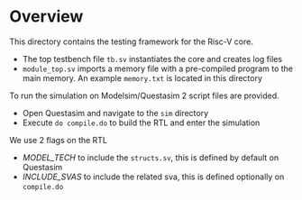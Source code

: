 # Overview

This directory contains the testing framework for the Risc-V core.
- The top testbench file `tb.sv` instantiates the core and creates log files
- `module_top.sv` imports a memory file with a pre-compiled program to the main memory. An example `memory.txt` is located in this directory

To run the simulation on Modelsim/Questasim 2 script files are provided.
- Open Questasim and navigate to the `sim` directory
- Execute `do compile.do` to build the RTL and enter the simulation

We use 2 flags on the RTL
- _MODEL_TECH_ to include the `structs.sv`,  this is defined by default on Questasim
- _INCLUDE_SVAS_ to include the related sva, this is defined optionally on `compile.do`
